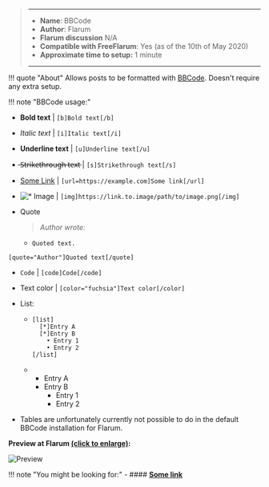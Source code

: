 > ---
> - **Name**: BBCode
> - **Author**: Flarum
> - **Flarum discussion** N/A
> - **Compatible with FreeFlarum**: Yes (as of the 10th of May 2020)
> - **Approximate time to setup:** 1 minute
>
> ---

!!! quote "About"
    Allows posts to be formatted with [BBCode](https://en.wikipedia.org/wiki/BBCode). Doesn't require any extra setup.
    
!!! note "BBCode usage:"
  - **Bold text** | `[b]Bold text[/b]`
  - *Italic text* | `[i]Italic text[/i]`
  - __Underline text__ | `[u]Underline text[/u]`
  -  ̶S̶t̶r̶i̶k̶e̶t̶h̶r̶o̶u̶g̶h̶ ̶t̶e̶x̶t̶ | `[s]Strikethrough text[/s]`
  - [Some Link](https://example.com) | `[url=https://example.com]Some link[/url]`
  - ![* Image](https://link.to.image/path/to/image.png) | `[img]https://link.to.image/path/to/image.png[/img]`
  - Quote
    > _Author wrote:_
    
       - `Quoted text.` 
  
  `[quote="Author"]Quoted text[/quote]`
  
  - `Code` | `[code]Code[/code]`
  - Text color | `[color="fuchsia"]Text color[/color]`
  - List:
    - ```
      [list]
        [*]Entry A
        [*]Entry B
          • Entry 1
          • Entry 2
      [/list]
      ```
    -
      * Entry A
      * Entry B
        - Entry 1
        - Entry 2
        
  - Tables are unfortunately currently not possible to do in the default BBCode installation for Flarum.
  
  **Preview at Flarum [(click to enlarge)](https://cdn.discordapp.com/attachments/585143304467906581/708973649335549993/unknown.png):**
  
  ![Preview](https://cdn.discordapp.com/attachments/585143304467906581/708973649335549993/unknown.png)

!!! note "You might be looking for:"
    - #### **[Some link]()**
